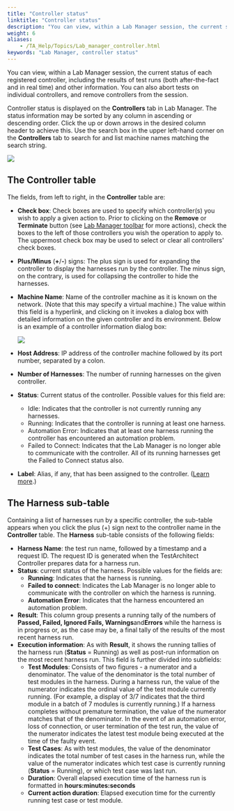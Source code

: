 ```yaml
--- 
title: "Controller status"
linktitle: "Controller status"
description: "You can view, within a Lab Manager session, the current status of each registered controller, including the results of test runs (both after-the-fact and in real time) and other information. You can also abort tests on individual controllers, and remove controllers from the session."
weight: 6
aliases: 
    - /TA_Help/Topics/Lab_manager_controller.html
keywords: "Lab Manager, controller status"
---
```


You can view, within a Lab Manager session, the current status of each registered controller, including the results of test runs \(both after-the-fact and in real time\) and other information. You can also abort tests on individual controllers, and remove controllers from the session.

Controller status is displayed on the **Controllers** tab in Lab Manager. The status information may be sorted by any column in ascending or descending order. Click the up or down arrows in the desired column header to achieve this. Use the search box in the upper left-hand corner on the **Controllers** tab to search for and list machine names matching the search string.

![](/images/TA_Help/Images/Lab_manager_controller_table.png)

## The **Controller** table

The fields, from left to right, in the **Controller** table are:

-   **Check box**: Check boxes are used to specify which controller\(s\) you wish to apply a given action to. Prior to clicking on the **Remove** or **Terminate** button \(see [Lab Manager toolbar](/user-guide/lab-manager/managing-automation-lab/lab-manager-toolbar) for more actions\), check the boxes to the left of those controllers you wish the operation to apply to. The uppermost check box may be used to select or clear all controllers' check boxes.
-   **Plus/Minus** \(**+**/**-**\) signs: The plus sign is used for expanding the controller to display the harnesses run by the controller. The minus sign, on the contrary, is used for collapsing the controller to hide the harnesses.
-   **Machine Name**: Name of the controller machine as it is known on the network. \(Note that this may specify a virtual machine.\) The value within this field is a hyperlink, and clicking on it invokes a dialog box with detailed information on the given controller and its environment. Below is an example of a controller information dialog box:

    ![](/images/TA_Help/Images/lab_manager_machine_info.png)

-   **Host Address**: IP address of the controller machine followed by its port number, separated by a colon.
-   **Number of Harnesses**: The number of running harnesses on the given controller.
-   **Status**: Current status of the controller. Possible values for this field are:
    -   Idle: Indicates that the controller is not currently running any harnesses.
    -   Running: Indicates that the controller is running at least one harness.
    -   Automation Error: Indicates that at least one harness running the controller has encountered an automation problem.
    -   Failed to Connect: Indicates that the Lab Manager is no longer able to communicate with the controller. All of its running harnesses get the Failed to Connect status also.
-   **Label**: Alias, if any, that has been assigned to the controller. \([Learn more](/user-guide/lab-manager/managing-automation-lab/self-registering-a-controller#choice.label).\)

## The **Harness** sub-table

Containing a list of harnesses run by a specific controller, the sub-table appears when you click the plus \(+\) sign next to the controller name in the **Controller** table. The **Harness** sub-table consists of the following fields:

-   **Harness Name**: the test run name, followed by a timestamp and a request ID. The request ID is generated when the TestArchitect Controller prepares data for a harness run.
-   **Status**: current status of the harness. Possible values for the fields are:
    -   **Running**: Indicates that the harness is running.
    -   **Failed to connect**: Indicates the Lab Manager is no longer able to communicate with the controller on which the harness is running.
    -   **Automation Error**: Indicates that the harness encountered an automation problem.
-   **Result**: This column group presents a running tally of the numbers of **Passed, Failed, Ignored Fails, Warnings**and**Errors** while the harness is in progress or, as the case may be, a final tally of the results of the most recent harness run.
-   **Execution information**: As with **Result**, it shows the running tallies of the harness run \(**Status** = Running\) as well as post-run information on the most recent harness run. This field is further divided into subfields:
    -   **Test Modules**: Consists of two figures - a numerator and a denominator. The value of the denominator is the total number of test modules in the harness. During a harness run, the value of the numerator indicates the ordinal value of the test module currently running. \(For example, a display of 3/7 indicates that the third module in a batch of 7 modules is currently running.\) If a harness completes without premature termination, the value of the numerator matches that of the denominator. In the event of an automation error, loss of connection, or user termination of the test run, the value of the numerator indicates the latest test module being executed at the time of the faulty event.
    -   **Test Cases**: As with test modules, the value of the denominator indicates the total number of test cases in the harness run, while the value of the numerator indicates which test case is currently running \(**Status** = Running\), or which test case was last run.
    -   **Duration**: Overall elapsed execution time of the harness run is formatted in **hours:minutes:seconds**
    -   **Current action duration**: Elapsed execution time for the currently running test case or test module.



